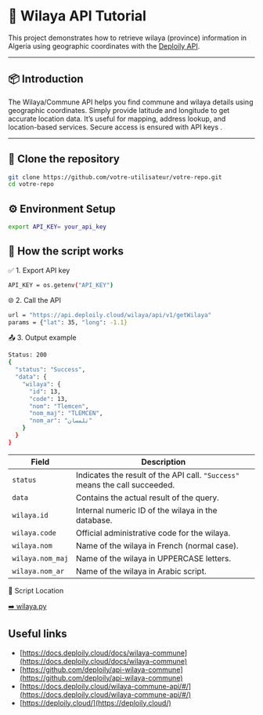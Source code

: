 # 📍 Wilaya API Tutorial

This project demonstrates how to retrieve wilaya (province) information in Algeria using geographic coordinates with the [Deploily API](https://api.deploily.cloud/).

---

## 📦 Introduction

The Wilaya/Commune API helps you find commune and wilaya details using geographic coordinates. Simply provide latitude and longitude to get accurate location data. It’s useful for mapping, address lookup, and location-based services. Secure access is ensured with API keys .

---

## 🔁 Clone the repository

```bash
git clone https://github.com/votre-utilisateur/votre-repo.git
cd votre-repo
```

## ⚙️ Environment Setup
```bash
export API_KEY= your_api_key
```
## 🚀 How the script works

✅ 1. Export API key
```bash
API_KEY = os.getenv("API_KEY")
```
🌐 2. Call the API
```bash
url = "https://api.deploily.cloud/wilaya/api/v1/getWilaya"
params = {"lat": 35, "long": -1.1}
```
📤 3. Output example

```bash
Status: 200
{
  "status": "Success",
  "data": {
    "wilaya": {
      "id": 13,
      "code": 13,
      "nom": "Tlemcen",
      "nom_maj": "TLEMCEN",
      "nom_ar": "تلمسان"
    }
  }
}
```

| Field           | Description                                                                |
|-----------------|----------------------------------------------------------------------------|
| `status`        | Indicates the result of the API call. `"Success"` means the call succeeded. |
| `data`          | Contains the actual result of the query.                                   |
| `wilaya.id`     | Internal numeric ID of the wilaya in the database.                         |
| `wilaya.code`   | Official administrative code for the wilaya.                               |
| `wilaya.nom`    | Name of the wilaya in French (normal case).                                |
| `wilaya.nom_maj`| Name of the wilaya in UPPERCASE letters.                                   |
| `wilaya.nom_ar` | Name of the wilaya in Arabic script.                                       |



📁 Script Location


[➡️ wilaya.py](./wilaya.py)

## Useful links 

- [https://docs.deploily.cloud/docs/wilaya-commune](https://docs.deploily.cloud/docs/wilaya-commune)
- [https://github.com/deploily/api-wilaya-commune](https://github.com/deploily/api-wilaya-commune)
- [https://docs.deploily.cloud/wilaya-commune-api/#/](https://docs.deploily.cloud/wilaya-commune-api/#/)
- [https://deploily.cloud/](https://deploily.cloud/)
